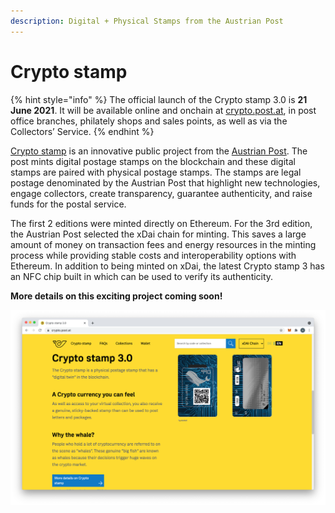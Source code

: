 ```yaml
---
description: Digital + Physical Stamps from the Austrian Post
---
```


# Crypto stamp

{% hint style="info" %}
The official launch of the Crypto stamp 3.0 is **21 June 2021**. It will be available online and onchain at [crypto.post.at](https://crypto.post.at/), in post office branches, philately shops and sales points, as well as via the Collectors’ Service.
{% endhint %}

[Crypto stamp](https://crypto.post.at/) is an innovative public project from the [Austrian Post](https://www.post.at/). The post mints digital postage stamps on the blockchain and these digital stamps are paired with physical postage stamps. The stamps are legal postage denominated by the Austrian Post that highlight new technologies, engage collectors, create transparency, guarantee authenticity, and raise funds for the postal service.&#x20;

The first 2 editions were minted directly on Ethereum. For the 3rd edition, the Austrian Post selected the xDai chain for minting. This saves a large amount of money on transaction fees and energy resources in the minting process while providing stable costs and interoperability options with Ethereum. In addition to being minted on xDai, the latest Crypto stamp 3 has an NFC chip built in which can be used to verify its authenticity.&#x20;

**More details on this exciting project coming soon!**

![crypto.post.at website](../../.gitbook/assets/crypto-stamp-3.png)



